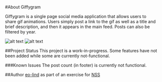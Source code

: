 #About Giffygram

Giffygram is a single page social media application that allows users to share gif animations. Users simply post a link to the gif as well as a title and brief description, and then it appears in the main feed. Posts can also be filtered by year.

![alt text](images/giffygram-screenshot.png "screenshot of Giffygram")
![alt text](images/giffygram-ERD.png "Giffygram ERD")


##Project Status
This project is a work-in-progress. Some features have not been added while some are currently not-functional.

###Known Issues
The post count (in footer) is currently not functional.

##Author
[eo-lind](https://github.com/eo-lind) as part of an exercise for [NSS](https://nashvillesoftwareschool.com/)
